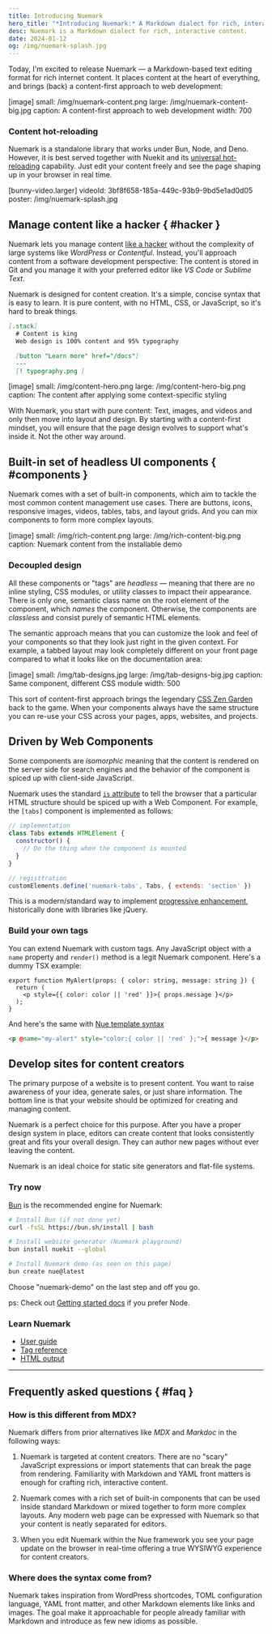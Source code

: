 ```yaml
---
title: Introducing Nuemark
hero_title: "*Introducing Nuemark:* A Markdown dialect for rich, interactive content"
desc: Nuemark is a Markdown dialect for rich, interactive content.
date: 2024-01-12
og: /img/nuemark-splash.jpg
---
```


Today, I'm excited to release Nuemark — a Markdown-based text editing format for rich internet content. It places content at the heart of everything, and brings (back) a content-first approach to web development:

[image]
  small: /img/nuemark-content.png
  large: /img/nuemark-content-big.jpg
  caption: A content-first approach to web development
  width: 700


### Content hot-reloading
Nuemark is a standalone library that works under Bun, Node, and Deno. However, it is best served together with Nuekit and its [universal hot-reloading](/docs/hot-reloading.html) capability. Just edit your content freely and see the page shaping up in your browser in real time.

[bunny-video.larger]
  videoId: 3bf8f658-185a-449c-93b9-9bd5e1ad0d05
  poster: /img/nuemark-splash.jpg


## Manage content like a hacker { #hacker }
Nuemark lets you manage content [like a hacker](//tom.preston-werner.com/2008/11/17/blogging-like-a-hacker) without the complexity of large systems like *WordPress* or *Contentful*. Instead, you'll approach content from a software development perspective: The content is stored in Git and you manage it with your preferred editor like *VS Code* or *Sublime Text*.

Nuemark is designed for content creation. It's a simple, concise syntax that is easy to learn. It is pure content, with no HTML, CSS, or JavaScript, so it's hard to break things.

```md
[.stack]
  # Content is king
  Web design is 100% content and 95% typography

  [button "Learn more" href="/docs"]
  ---
  [! typography.png ]
```


[image]
  small: /img/content-hero.png
  large: /img/content-hero-big.png
  caption: The content after applying some context-specific styling


With Nuemark, you start with pure content: Text, images, and videos and only then move into layout and design. By starting with a content-first mindset, you will ensure that the page design evolves to support what's inside it. Not the other way around.


## Built-in set of headless UI components { #components }
Nuemark comes with a set of built-in components, which aim to tackle the most common content management use cases. There are buttons, icons, responsive images, videos, tables, tabs, and layout grids. And you can mix components to form more complex layouts.

[image]
  small: /img/rich-content.png
  large: /img/rich-content-big.png
  caption: Nuemark content from the installable demo


### Decoupled design
All these components or "tags" are *headless* — meaning that there are no inline styling, CSS modules, or utility classes to impact their appearance. There is only one, semantic class name on the root element of the component, which *names* the component. Otherwise, the components are *classless* and consist purely of semantic HTML elements.

The semantic approach means that you can customize the look and feel of your components so that they look just right in the given context. For example, a tabbed layout may look completely different on your front page compared to what it looks like on the documentation area:

[image]
  small: /img/tab-designs.jpg
  large: /img/tab-designs-big.jpg
  caption: Same component, different CSS module
  width: 500

This sort of content-first approach brings the legendary [CSS Zen Garden](//www.csszengarden.com/) back to the game. When your components always have the same structure you can re-use your CSS across your pages, apps, websites, and projects.

## Driven by Web Components
Some components are *isomorphic* meaning that the content is rendered on the server side for search engines and the behavior of the component is spiced up with client-side JavaScript.

Nuemark uses the standard [`is` attribute](//developer.mozilla.org/en-US/docs/Web/HTML/Global_attributes/is) to tell the browser that a particular HTML structure should be spiced up with a Web Component. For example, the `[tabs]` component is implemented as follows:

```js
// implementation
class Tabs extends HTMLElement {
  constructor() {
    // Do the thing when the component is mounted
  }
}

// registtration
customElements.define('nuemark-tabs', Tabs, { extends: 'section' })
```

This is a modern/standard way to implement [progressive enhancement](//developer.mozilla.org/en-US/docs/Glossary/Progressive_Enhancement), historically done with libraries like jQuery.


### Build your own tags
You can extend Nuemark with custom tags. Any JavaScript object with a `name` property and `render()` method is a legit Nuemark component. Here's a dummy TSX example:

```tsx
export function MyAlert(props: { color: string, message: string }) {
  return (
    <p style={{ color: color || 'red' }}>{ props.message }</p>
  );
}
```

And here's the same with [Nue template syntax](/docs/template-syntax.html)

```html
<p @name="my-alert" style="color:{ color || 'red' };">{ message }</p>
```


## Develop sites for content creators
The primary purpose of a website is to present content. You want to raise awareness of your idea, generate sales, or just share information. The bottom line is that your website should be optimized for creating and managing content.

Nuemark is a perfect choice for this purpose. After you have a proper design system in place, editors can create content that looks consistently great and fits your overall design. They can author new pages without ever leaving the content.

Nuemark is an ideal choice for static site generators and flat-file systems.


### Try now
[Bun](//bun.sh) is the recommended engine for Nuemark:

```sh
# Install Bun (if not done yet)
curl -fsSL https://bun.sh/install | bash

# Install website generator (Nuemark playground)
bun install nuekit --global

# Install Nuemark demo (as seen on this page)
bun create nue@latest
```

Choose "nuemark-demo" on the last step and off you go.

ps: Check out [Getting started docs](/docs/#node) if you prefer Node.

### Learn Nuemark

- [User guide](/docs/content.html)
- [Tag reference](/docs/content-tags.html)
- [HTML output](/docs/page-layout.html#md)


- - -

## Frequently asked questions { #faq }


### How is this different from MDX?
Nuemark differs from prior alternatives like *MDX* and *Markdoc* in the following ways:

1. Nuemark is targeted at content creators. There are no "scary" JavaScript expressions or import statements that can break the page from rendering. Familiarity with Markdown and YAML front matters is enough for crafting rich, interactive content.

2. Nuemark comes with a rich set of built-in components that can be used inside standard Markdown or mixed together to form more complex layouts. Any modern web page can be expressed with Nuemark so that your content is neatly separated for editors.

3. When you edit Nuemark within the Nue framework you see your page update on the browser in real-time offering a true WYSIWYG experience for content creators.


### Where does the syntax come from?
Nuemark takes inspiration from WordPress shortcodes, TOML configuration language, YAML front matter, and other Markdown elements like links and images. The goal make it approachable for people already familiar with Markdown and introduce as few new idioms as possible.
